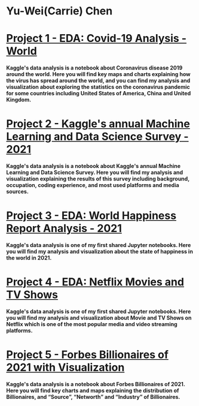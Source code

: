 # Yu-Wei(Carrie) Chen




# [Project 1 - EDA: Covid-19 Analysis - World](https://www.kaggle.com/carriech/covid-19-analysis-plotly)
**Kaggle's data analysis is a notebook about Coronavirus disease 2019 around the world.
Here you will find key maps and charts explaining how the virus has spread around the world, and you can find my analysis and visualization about exploring the statistics on the coronavirus pandemic for some countries including United States of America, China and United Kingdom.**

# [Project 2 - Kaggle's annual Machine Learning and Data Science Survey - 2021](https://www.kaggle.com/carriech/kaggle-survey-2021-plotly-dropdown-menu)
**Kaggle's data analysis is a notebook about Kaggle's annual Machine Learning and Data Science Survey. Here you will find my analysis and visualization explaining the results of this survey including background, occupation, coding experience, and most used platforms and media sources.**

# [Project 3 - EDA: World Happiness Report Analysis - 2021](https://www.kaggle.com/carriech/eda-whr-2021-using-plotly)
**Kaggle's data analysis is one of my first shared Jupyter notebooks. Here you will find my analysis and visualization about the state of happiness in the world in 2021.**

# [Project 4 - EDA: Netflix Movies and TV Shows](https://www.kaggle.com/carriech/netflix-eda)
**Kaggle's data analysis is one of my first shared Jupyter notebooks. Here you will find my analysis and visualization about Movie and TV Shows on Netflix which is one of the most popular media and video streaming platforms.**

# [Project 5 - Forbes Billionaires of 2021 with Visualization](https://www.kaggle.com/carriech/forbes-billionaires-of-2021-plotly-and-map)
**Kaggle's data analysis is a notebook about Forbes Billionaires of 2021. Here you will find key charts and maps explaining the distribution of Billionaires, and “Source”, “Networth” and “Industry” of Billionaires.**


